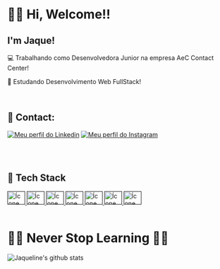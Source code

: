 # 👋🏽 Hi, Welcome!!
## I'm Jaque!

💻 Trabalhando como Desenvolvedora Junior na empresa AeC Contact Center!

🚀 Estudando Desenvolvimento Web FullStack!

<br/>

## 🔗 Contact: 
[![Meu perfil do Linkedin](https://img.shields.io/badge/LinkedIn-0077B5?style=for-the-badge&logo=linkedin&logoColor=white)](https://www.linkedin.com/in/jaquelinersantos89/)
[![Meu perfil do Instagram](https://img.shields.io/badge/Instagram-E4405F?style=for-the-badge&logo=instagram&logoColor=white)](https://www.instagram.com/jrsjaqueline/)

<br/>
<br/>

## 🔧 Tech Stack

<a href="">
<img height="30" width="40" src="https://cdn.jsdelivr.net/gh/devicons/devicon/icons/javascript/javascript-original.svg" alt="Ícone do JavaScript" />
</a>

<a href="">
<img height="30" width="40" src="https://cdn.jsdelivr.net/gh/devicons/devicon/icons/html5/html5-original.svg" alt="Ícone do HTML" />
</a>

<a href="">
<img height="30" width="40" src="https://cdn.jsdelivr.net/gh/devicons/devicon/icons/css3/css3-original.svg" alt="Ícone do CSS" />
</a>

<a href="">
<img height="30" width="40" src="https://cdn.jsdelivr.net/gh/devicons/devicon/icons/csharp/csharp-original.svg" alt="Ícone do CSharp" />
</a>

<a href="">
<img height="30" width="40" src="https://cdn.jsdelivr.net/gh/devicons/devicon/icons/mysql/mysql-original.svg" alt="Ícone do MYSQL" />
</a>

<a href="">
<img height="30" width="40" src="https://cdn.jsdelivr.net/gh/devicons/devicon/icons/postgresql/postgresql-original.svg" / alt="Ícone do Postgresql">
</a>

<a href="">
<img height="30" width="40" src="https://cdn.jsdelivr.net/gh/devicons/devicon/icons/dot-net/dot-net-original-wordmark.svg" alt="Ícone do DotNet" />
</a>

<br/>
<br/>

# 👊🏽 Never Stop Learning ✋🏽

![Jaqueline's github stats](https://github-readme-stats.vercel.app/api?username=JaquelineJRS&show_icons=true&theme=github_dark)

